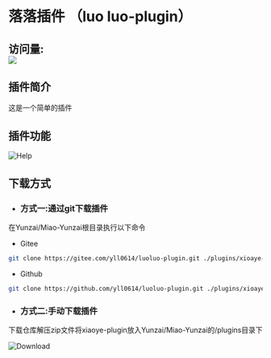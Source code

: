 # 落落插件 （luo luo-plugin）
## 访问量:<br><img src="https://count.moeyy.cn/get/@:yueyuez/"/></br>
## 插件简介  
这是一个简单的插件
## 插件功能
<img src='https://gitee.com/yll0614/img/raw/master/xiaoye-pluginv1.0.0-help.jpg'  alt='Help'></img>  
## 下载方式  
- ### 方式一:通过git下载插件  
在Yunzai/Miao-Yunzai根目录执行以下命令
- Gitee
```sh
git clone https://gitee.com/yll0614/luoluo-plugin.git ./plugins/xioaye-pluhgin/
```
- Github
```sh
git clone https://github.com/yll0614/luoluo-plugin.git ./plugins/xioaye-pluhgin/
```
- ### 方式二:手动下载插件
下载仓库解压zip文件将xiaoye-plugin放入Yunzai/Miao-Yunzai的/plugins目录下  

<img src='https://gitee.com/yll0614/img/raw/master/Download%E4%BB%93%E5%BA%93.png'  alt='Download'></img>
